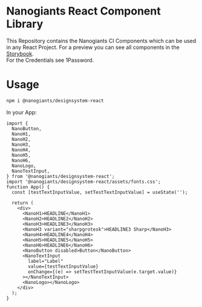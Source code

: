 # Nanogiants React Component Library

This Repository contains the Nanogiants CI Components which can be used in any React Project.
For a preview you can see all components in the [Storybook](https://static.wd-app.com/nanogiants-designsystem-react).  
For the Credentials see 1Password.

# Usage

```bash
npm i @nanogiants/designsystem-react
```

In your App:

```tsx
import {
  NanoButton,
  NanoH1,
  NanoH2,
  NanoH3,
  NanoH4,
  NanoH5,
  NanoH6,
  NanoLogo,
  NanoTextInput,
} from '@nanogiants/designsystem-react';
import '@nanogiants/designsystem-react/assets/fonts.css';
function App() {
  const [testTextInputValue, setTestTextInputValue] = useState('');

  return (
    <div>
      <NanoH1>HEADLINE</NanoH1>
      <NanoH2>HEADLINE2</NanoH2>
      <NanoH3>HEADLINE3</NanoH3>
      <NanoH3 variant="sharpgrotesk">HEADLINE3 Sharp</NanoH3>
      <NanoH4>HEADLINE4</NanoH4>
      <NanoH5>HEADLINE5</NanoH5>
      <NanoH6>HEADLINE6</NanoH6>
      <NanoButton disabled>Button</NanoButton>
      <NanoTextInput
        label="Label"
        value={testTextInputValue}
        onChange={(e) => setTestTextInputValue(e.target.value)}
      ></NanoTextInput>
      <NanoLogo></NanoLogo>
    </div>
  );
}
```
